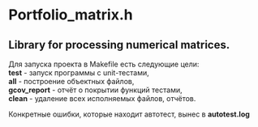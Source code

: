 # Portfolio_matrix.h
## Library for processing numerical matrices.
Для запуска проекта в Makefile есть следующие цели:  
**test** - запуск программы с unit-тестами,  
**all** - построение объектных файлов,  
**gcov_report** - отчёт о покрытии функций тестами,  
**clean** - удаление всех исполняемых файлов, отчётов.  

Конкретные ошибки, которые находит автотест, вынес в **autotest.log**  
